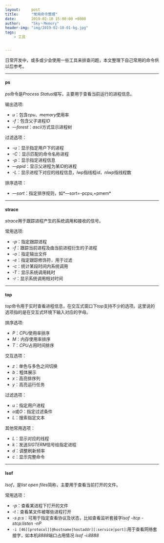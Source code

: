 ```yaml
---
layout:     post
title:      "常用命令整理"
date:       2019-02-10 15:00:00 +0800
author:     "Sky丶Memory"
header-img: "img/2019-02-10-01-bg.jpg"
tags:
    - 工具


---
```


日常开发中，或多或少会使用一些工具来排查问题，本文整理下自己常用的命令供以后参考。

---

#### ps

*ps*命令是*Process Status*缩写，主要用于查看当前运行的进程信息。

输出选项:

- *u*：包含*cpu*、*memory*使用率
- *-f*：包含父子进程*ID*
- *—forest*：*ascii*方式显示进程树

过滤选项：

- *-u*：显示指定用户下的进程
- *-C*：显示匹配的命令名称进程
- *-p*：显示指定进程信息
- *—ppid*：显示父进程为某*ID*的进程
- *-L*：显示进程下对应的线程信息，*lwp*指线程*id*，*nlwp*指线程数

排序选项：

- *—sort*：指定排序规则，如*—sort=-pcpu,+pmem*

---

#### strace

*strace*用于跟踪进程产生的系统调用和接收的信号。

常用选项:

- *-p*：指定跟踪进程
- *-f*：跟踪当前进程及由当前进程衍生的子进程
- *-o*：指定输出文件
- *-e*：指定跟踪修饰符，用于过滤
- *-c*：统计某段时间内系统调用
- *-T*：显示系统调用耗时
- *-r*：显示系统调用相对时间

---

#### top

*top*命令用于实时查看进程信息，在交互式窗口下*top*支持不少的选项。这里说的选项指的是在交互式环境下输入对应的字母。

排序选项:

- *P*：*CPU*使用率排序
- *M*：内存使用率排序
- *T*：*CPU*占用时间排序

交互选项：

- *z*：单色与多色之间切换
- *b*：粗体展示
- *x*：高亮排序列
- *y*：高亮运行任务

过滤选项：

- *u*：指定用户进程
- *o*或*O*：指定过滤条件
- *L*：搜索指定文本

其他常用选项：

- *L*：显示对应的线程
- *k*：发送*SIGTERM*信号给指定进程
- *d*：调整刷新频率
- *c*：显示完整命令

---

#### lsof

*lsof*，是*list open files*简称，主要用于查看当前打开的文件。

常用选项：

- *-p*：查看某进程下打开的文件
- *-t*：查看某文件被哪些进程打开
- *-s p:s*：可用于指定查看协议及状态，比如查看监听套接字*lsof -itcp -stcp:listen -nP*
- `-i [46][protocol][@hostname|hostaddr][:service|port]`:用于查看网络套接字，如本机*8888*端口占用情况 *lsof -i:8888*

